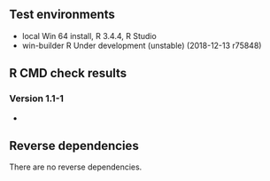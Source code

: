 ## Test environments
* local Win 64 install, R 3.4.4, R Studio
* win-builder R Under development (unstable) (2018-12-13 r75848)

## R CMD check results



### Version 1.1-1

* 

## Reverse dependencies

There are no reverse dependencies.

